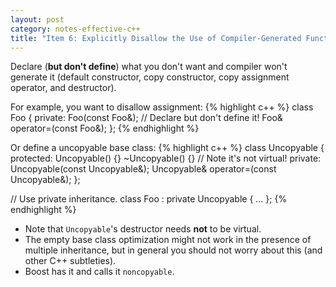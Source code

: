 ```yaml
---
layout: post
category: notes-effective-c++
title: "Item 6: Explicitly Disallow the Use of Compiler-Generated Functions You Do Not Want"
---
```


Declare (**but don't define**) what you don't want and compiler won't generate it (default constructor, copy constructor, copy assignment operator, and destructor).

For example, you want to disallow assignment:
{% highlight c++ %}
class Foo {
 private:
  Foo(const Foo&);  // Declare but don't define it!
  Foo& operator=(const Foo&);
};
{% endhighlight %}

Or define a uncopyable base class:
{% highlight c++ %}
class Uncopyable {
 protected:
  Uncopyable() {}
  ~Uncopyable() {}  // Note it's not virtual!
 private:
  Uncopyable(const Uncopyable&);
  Uncopyable& operator=(const Uncopyable&);
};

// Use private inheritance.
class Foo : private Uncopyable { ... };
{% endhighlight %}

* Note that `Uncopyable`'s destructor needs **not** to be virtual.
* The empty base class optimization might not work in the presence of multiple inheritance, but in general you should not worry about this (and other C++ subtleties).
* Boost has it and calls it `noncopyable`.
